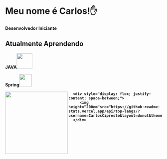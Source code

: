 <h1 align=left>Meu nome é Carlos!✋</h1>

<p><strong>Desenvolvedor Iniciante</strong></p>

<h2>Atualmente Aprendendo</h2>
<p><strong>JAVA<img src="https://cdn.jsdelivr.net/gh/devicons/devicon/icons/java/java-original.svg" width="50em" /></p>
<p><strong>Spring</strong><img src="https://cdn.jsdelivr.net/gh/devicons/devicon/icons/spring/spring-original.svg"
      width="40em" /></p>
<div width="100%">
   <div>
      <img src="https://github.com/CarlosCipreste/CarlosCipreste/assets/107213064/4a31f7b4-5be6-459d-913d-10330ef67d2e"
         height="200em" align="left">


      <div style="display: flex; justify-content: space-between;">
         <img height="200em"src="https://github-readme-stats.vercel.app/api/top-langs/?username=CarlosCipreste&layout=donut&theme=dark"/>
      </div>

   </div>
</div>
